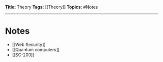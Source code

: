 **Title:** Theory
**Tags:** [[Theory]]
**Topics:** #Notes

---
# Notes
- [[Web Security]]
- [[Quantum computers]]
- [[SC-200]]